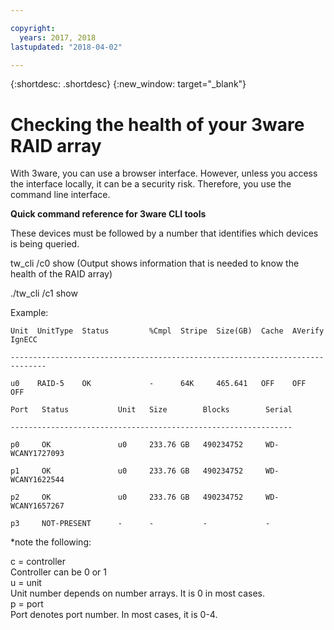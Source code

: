 ```yaml
---

copyright:
  years: 2017, 2018
lastupdated: "2018-04-02"

---
```


{:shortdesc: .shortdesc}
{:new_window: target="_blank"}

# Checking the health of your 3ware RAID array

With 3ware, you can use a browser interface. However, unless you access the interface locally, it can be a security risk. Therefore, you use the command line interface.

<!--You can download the 3ware CLI utilities the software Library, located in the bottom of Customer Portal.  Please check http://downloads.service.softlayer.com for the latest version (VPN access required to access the downloads page). -->

**Quick command reference for 3ware CLI tools**

These devices must be followed by a number that identifies which devices is being queried.

tw_cli /c0 show (Output shows information that is needed to know the health of the RAID array)

./tw_cli /c1 show

Example:

    Unit  UnitType  Status         %Cmpl  Stripe  Size(GB)  Cache  AVerify  IgnECC

    ------------------------------------------------------------------------------

    u0    RAID-5    OK             -      64K     465.641   OFF    OFF      OFF    

    Port   Status           Unit   Size        Blocks        Serial

    ---------------------------------------------------------------

    p0     OK               u0     233.76 GB   490234752     WD-WCANY1727093

    p1     OK               u0     233.76 GB   490234752     WD-WCANY1622544

    p2     OK               u0     233.76 GB   490234752     WD-WCANY1657267

    p3     NOT-PRESENT      -      -           -             -

*note the following:

c = controller<br/>
Controller can be 0 or 1<br/>
u = unit<br/>
Unit number depends on number arrays. It is 0 in most cases.<br/>
p = port<br/>
Port denotes port number. In most cases, it is 0-4.
